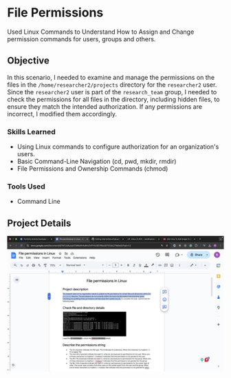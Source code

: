 # File Permissions

Used Linux Commands to Understand How to Assign and Change permission commands for users, groups and others.

## Objective

In this scenario, I needed to examine and manage the permissions on the files in the `/home/researcher2/projects` directory for the `researcher2` user. Since the `researcher2` user is part of the `research_team` group, I needed to check the permissions for all files in the directory, including hidden files, to ensure they match the intended authorization. If any permissions are incorrect, I modified them accordingly.

### Skills Learned

- Using Linux commands to configure authorization for an organization's users.
- Basic Command-Line Navigation (cd, pwd, mkdir, rmdir)
-  File Permissions and Ownership Commands (chmod)

### Tools Used

- Command Line

## Project Details
![image alt](https://github.com/EngineerMel/File-Permissions/blob/87ee6bb21c7e0ab6e223e2c9ead88ffeb197a504/Screenshot%202025-04-02%20at%201.52.35%20PM.png)

